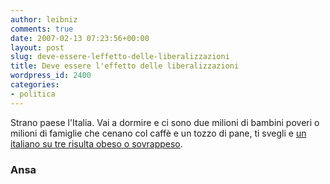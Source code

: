 ```yaml
---
author: leibniz
comments: true
date: 2007-02-13 07:23:56+00:00
layout: post
slug: deve-essere-leffetto-delle-liberalizzazioni
title: Deve essere l'effetto delle liberalizzazioni
wordpress_id: 2400
categories:
- politica
---
```


Strano paese l'Italia. Vai a dormire e ci sono due milioni di bambini poveri o milioni di famiglie che cenano col caffè e un tozzo di pane, ti svegli e [un italiano su tre risulta obeso o sovrappeso](http://www.ansa.it/opencms/export/site/visualizza_fdg.html_2085979338.html).


### Ansa
